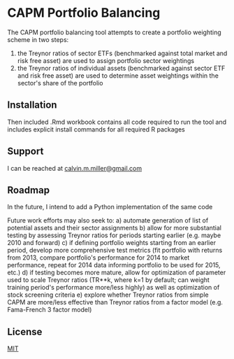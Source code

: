 # CAPM Portfolio Balancing

The CAPM portfolio balancing tool attempts to create a portfolio 
weighting scheme in two steps: 

1) the Treynor ratios of sector ETFs (benchmarked against total market and risk free asset) are used to assign portfolio sector weightings
2) the Treynor ratios of individual assets (benchmarked against sector ETF and risk free asset) are used to determine asset weightings within the sector's share of the portfolio

## Installation

Then included .Rmd workbook contains all code required to run the tool and includes explicit install commands for all required R packages

## Support

I can be reached at calvin.m.miller@gmail.com

## Roadmap

In the future, I intend to add a Python implementation of the same code

Future work efforts may also seek to:
a) automate generation of list of potential assets and their sector assignments
b) allow for more substantial testing by assessing Treynor ratios for periods starting earlier (e.g. maybe 2010 and forward)
c) if defining portfolio weights starting from an earlier period, develop more comprehensive test metrics (fit portfolio with returns from 2013, compare portfolio's performance for 2014 to market performance, repeat for 2014 data informing portfolio to be used for 2015, etc.)
d) if testing becomes more mature, allow for optimization of parameter used to scale Treynor ratios (TR**k, where k=1 by default; can weight training period's performance more/less highly) as well as optimization of stock screening criteria
e) explore whether Treynor ratios from simple CAPM are more/less effective than Treynor ratios from a factor model (e.g. Fama-French 3 factor model)

## License
[MIT](https://choosealicense.com/licenses/mit/)
